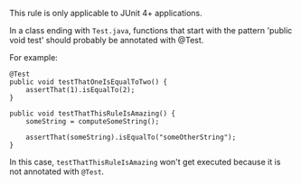 This rule is only applicable to JUnit 4+ applications.

In a class ending with `Test.java`, functions that start with the pattern
'public void test' should probably be annotated with @Test.

For example:

    @Test
    public void testThatOneIsEqualToTwo() {
        assertThat(1).isEqualTo(2);
    }

    public void testThatThisRuleIsAmazing() {
        someString = computeSomeString();

        assertThat(someString).isEqualTo("someOtherString");
    }

In this case, `testThatThisRuleIsAmazing` won't get executed because it is not
annotated with `@Test`.
